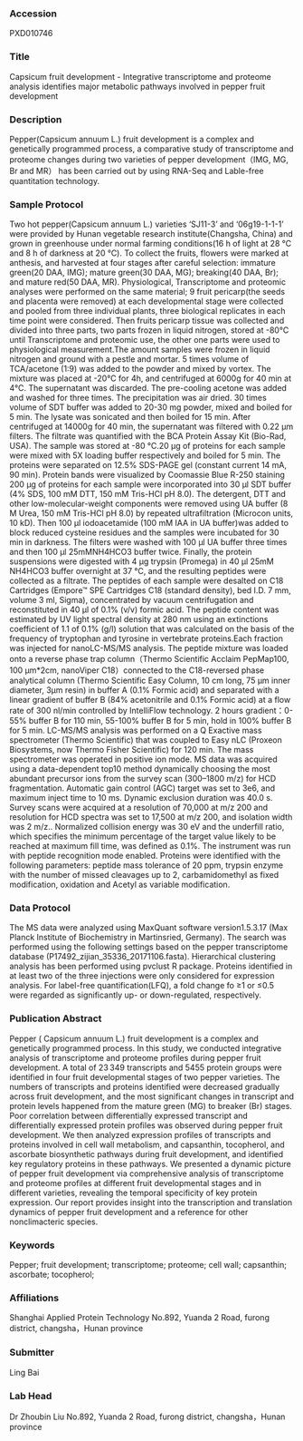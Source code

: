 ### Accession
PXD010746

### Title
Capsicum fruit development -  Integrative transcriptome and proteome analysis identifies major metabolic pathways involved in pepper fruit development

### Description
Pepper(Capsicum annuum L.) fruit development is a complex and genetically programmed process, a comparative study of transcriptome and proteome changes during two varieties of pepper development（IMG, MG, Br and MR） has been carried out by using RNA-Seq and Lable-free quantitation technology.

### Sample Protocol
Two hot pepper(Capsicum annuum L.) varieties ‘SJ11-3’ and ‘06g19-1-1-1’ were provided by Hunan vegetable research institute(Changsha, China) and grown in greenhouse under normal farming conditions(16 h of light at 28 ℃ and 8 h of darkness at 20 ℃). To collect the fruits, flowers were marked at anthesis, and harvested at four stages after careful selection: immature green(20 DAA, IMG); mature green(30 DAA, MG); breaking(40 DAA, Br); and mature red(50 DAA, MR). Physiological, Transcriptome and proteomic analyses were performed on the same material; 9 fruit pericarp(the seeds and placenta were removed) at each developmental stage were collected and pooled from three individual plants, three biological replicates in each time point were considered. Then fruits pericarp tissue was collected and divided into three parts, two parts frozen in liquid nitrogen, stored at -80°C until Transcriptome and proteomic use, the other one parts were used to physiological measurement.The amount samples were frozen in liquid nitrogen and ground with a pestle and mortar. 5 times volume of TCA/acetone (1:9) was added to the powder and mixed by vortex. The mixture was placed at -20℃ for 4h, and centrifuged at 6000g for 40 min at 4℃. The supernatant was discarded. The pre-cooling acetone was added and washed for three times. The precipitation was air dried. 30 times volume of SDT buffer was added to 20-30 mg powder, mixed and boiled for 5 min. The lysate was   sonicated and then boiled for 15 min. After centrifuged at 14000g for 40 min, the supernatant was filtered with 0.22 µm filters. The filtrate was quantified with the BCA Protein Assay Kit (Bio-Rad, USA). The sample was stored at -80 °C.20 µg of proteins for each sample were mixed with 5X loading buffer respectively and boiled for 5 min. The proteins were separated on 12.5% SDS-PAGE gel (constant current 14 mA, 90 min). Protein bands were visualized by Coomassie Blue R-250 staining 200 μg of proteins for each sample were incorporated into 30 μl SDT buffer (4% SDS, 100 mM DTT, 150 mM Tris-HCl pH 8.0). The detergent, DTT and other low-molecular-weight components were removed using UA buffer (8 M Urea, 150 mM Tris-HCl pH 8.0) by repeated ultrafiltration (Microcon units, 10 kD). Then 100 μl iodoacetamide (100 mM IAA in UA buffer)was added to block reduced cysteine residues and the samples were incubated for 30 min in darkness. The filters were washed with 100 μl UA buffer three times and then 100 μl 25mMNH4HCO3 buffer twice. Finally, the protein suspensions were digested with 4 μg trypsin (Promega) in 40 μl 25mM NH4HCO3 buffer overnight at 37 °C, and the resulting peptides were  collected as a filtrate. The peptides of each sample were desalted on C18 Cartridges (Empore™ SPE Cartridges C18 (standard density), bed I.D. 7 mm, volume 3 ml, Sigma), concentrated by vacuum centrifugation and reconstituted in 40 µl of 0.1% (v/v) formic acid. The peptide content was estimated by UV light spectral density at 280 nm using an extinctions coefficient of 1.1 of 0.1% (g/l) solution that was calculated on the basis of the frequency of tryptophan and tyrosine in vertebrate proteins.Each fraction was injected for nanoLC-MS/MS analysis. The peptide mixture was loaded onto a reverse phase trap column（Thermo Scientific Acclaim PepMap100, 100 μm*2cm, nanoViper C18）connected to the C18-reversed phase analytical column (Thermo Scientific Easy Column, 10 cm long, 75 μm inner diameter, 3μm resin) in buffer A (0.1% Formic acid) and separated with a linear gradient of buffer B (84% acetonitrile and 0.1% Formic acid) at a flow rate of 300 nl/min controlled by IntelliFlow technology. 2 hours gradient：0-55% buffer B for 110 min, 55-100% buffer B for 5 min, hold in 100% buffer B for 5 min. LC-MS/MS analysis was performed on a Q Exactive mass spectrometer (Thermo Scientific) that was coupled to Easy nLC (Proxeon Biosystems, now Thermo Fisher Scientific) for 120 min. The mass spectrometer was operated in positive ion mode. MS data was acquired using a data-dependent top10 method dynamically choosing the most abundant precursor ions from the survey scan (300–1800 m/z) for HCD fragmentation. Automatic gain control (AGC) target was set to 3e6, and maximum inject time to 10 ms. Dynamic exclusion duration was 40.0 s. Survey scans were acquired at a resolution of 70,000 at m/z 200 and resolution for HCD spectra was set to 17,500 at m/z 200, and isolation width was 2 m/z.. Normalized collision energy was 30 eV and the underfill ratio, which specifies the minimum percentage of the target value likely to be reached at maximum fill time, was defined as 0.1%. The instrument was run with peptide recognition mode enabled. Proteins were identified with the following parameters: peptide mass tolerance of 20 ppm, trypsin enzyme with the number of missed cleavages up to 2, carbamidomethyl as fixed modification,  oxidation and Acetyl as variable modification.

### Data Protocol
The MS data were analyzed using MaxQuant software version1.5.3.17 (Max Planck Institute of Biochemistry in Martinsried, Germany). The search was performed using the following settings based on the pepper transcriptome database (P17492_zijian_35336_20171106.fasta). Hierarchical clustering analysis has been performed using pvclust R package. Proteins identified in at least two of the three injections were only considered for expression analysis. For label-free quantification(LFQ), a fold change fo ≥1 or ≤0.5 were regarded as significantly up- or down-regulated, respectively.

### Publication Abstract
Pepper ( Capsicum annuum L.) fruit development is a complex and genetically programmed process. In this study, we conducted integrative analysis of transcriptome and proteome profiles during pepper fruit development. A total of 23&#x202f;349 transcripts and 5455 protein groups were identified in four fruit developmental stages of two pepper varieties. The numbers of transcripts and proteins identified were decreased gradually across fruit development, and the most significant changes in transcript and protein levels happened from the mature green (MG) to breaker (Br) stages. Poor correlation between differentially expressed transcript and differentially expressed protein profiles was observed during pepper fruit development. We then analyzed expression profiles of transcripts and proteins involved in cell wall metabolism, and capsanthin, tocopherol, and ascorbate biosynthetic pathways during fruit development, and identified key regulatory proteins in these pathways. We presented a dynamic picture of pepper fruit development via comprehensive analysis of transcriptome and proteome profiles at different fruit developmental stages and in different varieties, revealing the temporal specificity of key protein expression. Our report provides insight into the transcription and translation dynamics of pepper fruit development and a reference for other nonclimacteric species.

### Keywords
Pepper; fruit development; transcriptome; proteome; cell wall; capsanthin; ascorbate; tocopherol;

### Affiliations
Shanghai Applied Protein Technology
No.892, Yuanda 2 Road, furong district, changsha，Hunan province

### Submitter
Ling Bai

### Lab Head
Dr Zhoubin Liu
No.892, Yuanda 2 Road, furong district, changsha，Hunan province


